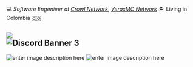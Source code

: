 💻 _Software Engenieer at [Crowl Network](crowl.club/discord), [VeraxMC Network](https://discord.gg/napb6DMQaR)_ 🏝️ Living in Colombia 🇨🇴

<img
src="https://discord-md-badge.vercel.app/api/shield/702936260880105482?theme=clean-inverted">
<br>
![Discord Banner 3](https://discord.com/api/guilds/872575317162729534/widget.png?style=banner2)
---

![enter image description here](https://github-readme-stats.vercel.app/api?username=dropead2&show_icons=true&theme=radical) ![enter image description here](https://github-readme-stats.vercel.app/api/top-langs/?username=dropead2&layout=compact&show_icons=true&theme=radical)


